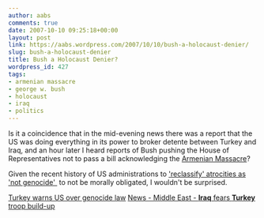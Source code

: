 ```yaml
---
author: aabs
comments: true
date: 2007-10-10 09:25:18+00:00
layout: post
link: https://aabs.wordpress.com/2007/10/10/bush-a-holocaust-denier/
slug: bush-a-holocaust-denier
title: Bush a Holocaust Denier?
wordpress_id: 427
tags:
- armenian massacre
- george w. bush
- holocaust
- iraq
- politics
---
```


Is it a coincidence that in the mid-evening news there was a report that the US was doing everything in its power to broker detente between Turkey and Iraq, and an hour later I heard reports of Bush pushing the House of Representatives not to pass a bill acknowledging the [Armenian Massacre](http://en.wikipedia.org/wiki/Armenian_massacre)?

Given the recent history of US administrations to ['reclassify' atrocities as 'not genocide' ](http://en.wikipedia.org/wiki/Role_of_the_international_community_in_the_Rwandan_Genocide#The_United_States) to not be morally obligated, I wouldn't be surprised.

[Turkey warns US over genocide law](http://news.bbc.co.uk/2/hi/europe/7035597.stm)
[News - Middle East - **Iraq** fears **Turkey** troop build-up](http://news.bbc.co.uk/2/hi/middle_east/6284718.stm)
